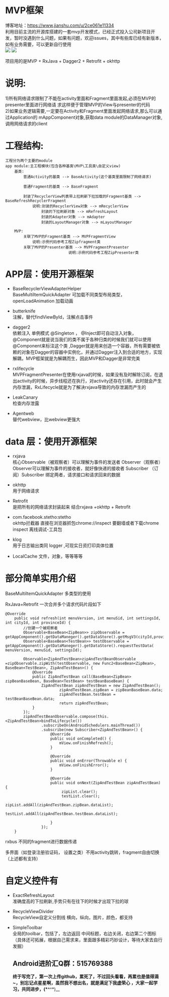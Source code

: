 # MVP框架
博客地址：https://www.jianshu.com/u/2ce061e11334                       
利用目前主流的开源库搭建的一套mvp开发模式，已经正式投入公司新项目开发，暂时没遇到什么问题，如果有问题，欢迎issues，其中有些库已经有新版本，如有业务需要，可以更新自行使用                   
![](https://github.com/tenney-tang/TestMVP/blob/master/picture/p4.png)
![](https://github.com/tenney-tang/TestMVP/blob/master/picture/p5.png)

项目用的是MVP + RxJava + Dagger2 + Retrofit + okhttp
# 说明:                        
1)所有网络请求限制了不能在activity里面和Fragment里面发起,必须在MVP的presenter里面进行网络请
求这样便于管理MVP的View与presenter的代码     
2)如果业务逻辑需要,一定要在Activity和Fragment里面发起网络请求,那么可以通过Application的
mAppComponent对象,获取data module的DataManager对象,调用网络请求的client      
# 工程结构:
	工程分为两个主要的module
	app module:主工程模块(包含各种基类\MVP\工具类\自定义view)
	    基类:                        
			普通Activity的基类 --> BaseActivity(这个基类里面限制了网络请求)                
				 
			普通Fragment的基类 --> BaseFragment            
				 
			封装了RecyclerView列表带上拉刷新下拉加载的Fragment基类 --> BaseRefreshRecyclerFragment             
				说明:封装的RecyclerView对象 --> mRecyclerView
			     	封装的下拉刷新对象 --> mRefreshLayout
			     	封装的Adapter对象 --> mAdapter
			     	封装的LayoutManager对象 --> mLayoutManager              
		 
	    MVP:
			关联了MVP的Fragment基类 --> MVPFragmentView   
				说明:示例代码参考工程Zipfragment类   
 			关联了MVP的Presenter基类 --> MVPFragmentPresenter   
                                说明:示例代码参考工程ZipPresenter类  
# APP层：使用开源框架 
* BaseRecyclerViewAdapterHelper       
BaseMultiItemQuickAdapter 可加载不同类型布局类型，  openLoadAnimation   加载动画        

* butterknife   
注解，替代findViewById，注解点击事件

* dagger2   
依赖注入 单例模式 @Singleton ， @Inject即可自动注入对象，@Component就是说当我们的类不属于各种归类的时候我们就可以使用@Component来标注这个类 ,Dagger就是用来创造一个容器，所有需要被依赖的对象在Dagger的容器中实例化，并通过Dagger注入到合适的地方，实现解耦，MVP框架就是为解耦而生，因此MVP和Dagger是非常完美

* rxlifecycle  
MVPFragmentPresenter在使用rxjava的时候，如果没有及时解除订阅，在退出activity的时候，异步线程还在执行，对activity还存在引用，此时就会产生内存泄漏，RxLifecycle就是为了解决rxjava导致的内存泄漏而产生的

* LeakCanary  
检查内存泄露

* Agentweb   
替代webview，比webview更强大  
# data 层：使用开源框架

* rxjava          
  核心Observable（被观察者）可以理解为事件的发送者
  Observer（观察者）Observer可以理解为事件的接收者，就好像快递的接收者
  Subscriber （订阅）Subscriber 绑定两者，请求接口和请求回来的数据

 * okhttp             
 用于网络请求
 * Retrofit            
 是把所有的网络请求封装起来 结合rxjava +okhttp  + Retrofit 

* com.facebook.stetho:stetho          
okhttp拦截器 直接在浏览器抓包chrome://inspect 要翻墙或者下载chrome inspect 离线调试-工具包

* klog      
用于日志输出类同 logger ,可现实日资打印具体位置
* LocalCache 文件，对象，等等等等

# 部分简单实用介绍

BaseMultiItemQuickAdapter 多类型的使用

RxJava+Retrofit 一次合并多个请求代码片段如下           
```
@Override
    public void refresh(int menuVersion, int menuSid, int settingsId, int cityId, int provinceId) {
        //创建一个被观察者
        Observable<BaseBean<ZipBean>> zipObservable = getAppComponent().getDataManeger().getDataStore().getMsgV3(cityId,provinceId);
        Observable<BaseBean<TestBean>> testObservable = getAppComponent().getDataManeger().getDataStore().requestTestData( menuVersion, menuSid, settingsId);

        Observable<ZipAndTestBean>zipAndTestBeanObservable =zipObservable.zipWith(testObservable, new Func2<BaseBean<ZipBean>, BaseBean<TestBean>, ZipAndTestBean>() {
            @Override
            public ZipAndTestBean call(BaseBean<ZipBean> zipBeanBaseBean, BaseBean<TestBean> testBeanBaseBean) {
                ZipAndTestBean zipAndTestBean = new ZipAndTestBean();
                        zipAndTestBean.zipBean = zipBeanBaseBean.data;
                        zipAndTestBean.testBean = testBeanBaseBean.data;
                        return zipAndTestBean;
            }
        });
        zipAndTestBeanObservable.compose(this.<ZipAndTestBean>bindToLifecycle())
                .subscribeOn(AndroidSchedulers.mainThread())
                .subscribe(new Subscriber<ZipAndTestBean>() {
                    @Override
                    public void onCompleted() {
                        mView.onFinishRefresh();
                    }

                    @Override
                    public void onError(Throwable e) {
                        mView.onFinishError();
                    }

                    @Override
                    public void onNext(ZipAndTestBean zipAndTestBean) {
                         zipList.clear();
                         testList.clear();
                         zipList.addAll(zipAndTestBean.zipBean.dataList);
                         testList.addAll(zipAndTestBean.testBean.dataList);

                    }
                });
    }
```

rxbus 不同的fragment进行数据传递

多界面（如登录注册验证码， 设置之类）不用activity跳转，fragment自由切换 
（上述都有支持）

# 自定义控件有     
* ExactRefreshLayout    
  准确度高的下拉刷新,手势只有在往下的时候才出现下拉的球
* RecycleViewDivider         
  RecycleView自定义分割线 横向，纵向，图片，颜色，都支持
* SimpleToolbar     
  全局的toolbar，包括了，左边返回 中间标题，右边关闭，右边第二个图标
  （具体还可拓展，根据自己需求来，里面跟多精彩巧妙设计，等待大家去自行发掘）
 
  
  ## Android进阶汇Q群：515769388
  
   __终于写完了，第一次上传github，累死了，不过回头看看，再累也是值得滴~，别忘记点星星啊，虽然我不想出名，就是满足下我虚荣心 ，大家一起学习，共同进步，(*^__^*)__





